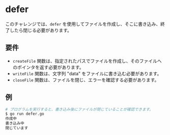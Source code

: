 # defer

このチャレンジでは、`defer` を使用してファイルを作成し、そこに書き込み、終了したら閉じる必要があります。

## 要件

- `createFile` 関数は、指定されたパスでファイルを作成し、そのファイルへのポインタを返す必要があります。
- `writeFile` 関数は、文字列 "data" をファイルに書き込む必要があります。
- `closeFile` 関数は、ファイルを閉じ、エラーを確認する必要があります。

## 例

```sh
# プログラムを実行すると、書き込み後にファイルが閉じていることが確認できます。
$ go run defer.go
作成中
書き込み中
閉じています
```
